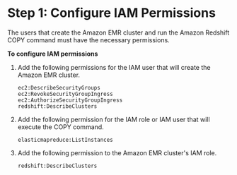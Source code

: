 # Step 1: Configure IAM Permissions<a name="load-from-emr-steps-configure-iam"></a>

The users that create the Amazon EMR cluster and run the Amazon Redshift COPY command must have the necessary permissions\.

**To configure IAM permissions**

1. Add the following permissions for the IAM user that will create the Amazon EMR cluster\.

   ```
   ec2:DescribeSecurityGroups
   ec2:RevokeSecurityGroupIngress
   ec2:AuthorizeSecurityGroupIngress
   redshift:DescribeClusters
   ```

1. Add the following permission for the IAM role or IAM user that will execute the COPY command\.

   ```
   elasticmapreduce:ListInstances
   ```

1. Add the following permission to the Amazon EMR cluster's IAM role\.

   ```
   redshift:DescribeClusters
   ```